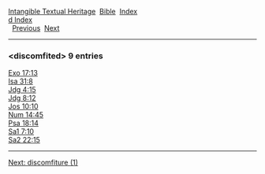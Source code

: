 [Intangible Textual Heritage](../../index)  [Bible](../index) 
[Index](index)   
[d Index](_d_)  
  [Previous](c03194)  [Next](c03196) 

------------------------------------------------------------------------

### &lt;discomfited&gt; 9 entries

[Exo 17:13](../kjv/exo017.htm#013)  
[Isa 31:8](../kjv/isa031.htm#008)  
[Jdg 4:15](../kjv/jdg004.htm#015)  
[Jdg 8:12](../kjv/jdg008.htm#012)  
[Jos 10:10](../kjv/jos010.htm#010)  
[Num 14:45](../kjv/num014.htm#045)  
[Psa 18:14](../kjv/psa018.htm#014)  
[Sa1 7:10](../kjv/sa1007.htm#010)  
[Sa2 22:15](../kjv/sa2022.htm#015)  

------------------------------------------------------------------------

[Next: discomfiture (1)](c03196)
